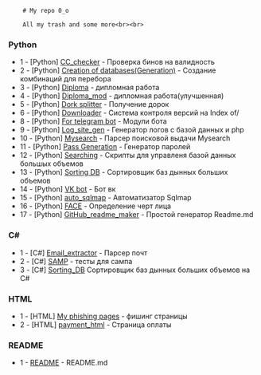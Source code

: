 
        # My repo 0_o

        All my trash and some more<br><br>

<h3>Python</h3>

- 1 - [Python] [CC_checker](https://github.com/Jazis/just_just_just/tree/master/CC_checker) - Проверка бинов на валидность
- 2 - [Python] [Creation of databases(Generation)](https://github.com/Jazis/just_just_just/tree/master/Creation%20of%20databases(Generation)) - Создание комбинаций для перебора
- 3 - [Python] [Diploma](https://github.com/Jazis/just_just_just/tree/master/Diploma) - дипломная работа
- 4 - [Python] [Diploma_mod](https://github.com/Jazis/just_just_just/tree/master/Diploma_mod) - дипломная работа(улучшенная)
- 5 - [Python] [Dork splitter](https://github.com/Jazis/just_just_just/tree/master/Dork%20splitter) - Получение дорок
- 6 - [Python] [Downloader](https://github.com/Jazis/just_just_just/tree/master/Downloader) - Система контроля версий на Index of/
- 8 - [Python] [For telegram bot](https://github.com/Jazis/just_just_just/tree/master/For%20telegram%20bot) - Модули бота 
- 9 - [Python] [Log_site_gen](https://github.com/Jazis/just_just_just/tree/master/Log_site_gen) - Генератор логов с базой данных и php
- 10 - [Python] [Mysearch](https://github.com/Jazis/just_just_just/tree/master/Mysearch) - Парсер поисковой выдачи Mysearch
- 11 - [Python] [Pass Generation](https://github.com/Jazis/just_just_just/tree/master/Pass%20Generation) - Генератор паролей
- 12 - [Python] [Searching](https://github.com/Jazis/just_just_just/tree/master/Searching) - Скрипты для управленя базой данных большых объемов
- 13 - [Python] [Sorting DB](https://github.com/Jazis/just_just_just/tree/master/Sorting%20DB) - Сортировщик баз дынных больших объемов
- 14 - [Python] [VK bot](https://github.com/Jazis/just_just_just/tree/master/VK%20bot) - Бот вк
- 15 - [Python] [auto_sqlmap](https://github.com/Jazis/just_just_just/tree/master/auto_sqlmap) - Автоматизатор Sqlmap
- 16 - [Python] [FACE](https://github.com/Jazis/just_just_just/tree/master/FACE) - Определение черт лица
- 17 - [Python] [GitHub_readme_maker](https://github.com/Jazis/just_just_just/tree/master/GitHub_readme_maker) - Простой генератор Readme.md

<h3>C#</h3>

- 1 - [C#] [Email_extractor](https://github.com/Jazis/just_just_just/tree/master/Email_extractor) - Парсер почт
- 2 - [C#] [SAMP](https://github.com/Jazis/just_just_just/tree/master/SAMP) - тесты для сампа
- 3 - [C#] [Sorting_DB](https://github.com/Jazis/just_just_just/tree/master/Sorting_DB_C%23) Сортировщик баз дынных больших объемов на C#

<h3>HTML</h3>

- 1 - [HTML] [My phishing pages](https://github.com/Jazis/just_just_just/tree/master/My%20phishing%20pages) - фишинг страницы
- 2 - [HTML] [payment_html](https://github.com/Jazis/just_just_just/tree/master/payment_html) - Страница оплаты

<h3>README</h3>

- 1 - [README](https://github.com/Jazis/just_just_just/blob/master/README.md) - README.md
